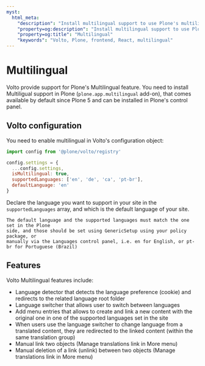 ```yaml
---
myst:
  html_meta:
    "description": "Install multilingual support to use Plone's multilingual feature"
    "property=og:description": "Install multilingual support to use Plone's multilingual feature"
    "property=og:title": "Multilingual"
    "keywords": "Volto, Plone, frontend, React, multilingual"
---
```


# Multilingual

Volto provide support for Plone's Multilingual feature. You need to install Multiligual
support in Plone (`plone.app.multilingual` add-on), that comes available by default since
Plone 5 and can be installed in Plone's control panel.

## Volto configuration

You need to enable multilingual in Volto's configuration object:

```js
import config from '@plone/volto/registry'

config.settings = {
  ...config.settings,
  isMultilingual: true,
  supportedLanguages: ['en', 'de', 'ca', 'pt-br'],
  defaultLanguage: 'en'
}
```

Declare the language you want to support in your site in the `supportedLanguages` array,
and which is the default language of your site.

```{warning}
The default language and the supported languages must match the one set in the Plone
side, and those should be set using GenericSetup using your policy package, or
manually via the Languages control panel, i.e. en for English, or pt-br for Portuguese (Brazil)
```

## Features

Volto Multilingual features include:

- Language detector that detects the language preference (cookie) and redirects to the related language root folder
- Language switcher that allows user to switch between languages
- Add menu entries that allows to create and link a new content with the original one in one of the supported languages set in the site
- When users use the language switcher to change language from a translated content, they are redirected to the linked content (within the same translation group)
- Manual link two objects (Manage translations link in More menu)
- Manual deletion of a link (unlink) between two objects (Manage translations link in More menu)
